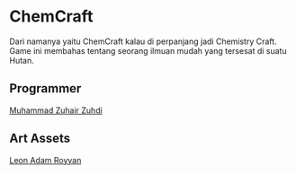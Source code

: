 # ChemCraft
Dari namanya yaitu ChemCraft kalau di perpanjang jadi Chemistry Craft.
Game ini membahas tentang seorang ilmuan mudah yang tersesat di suatu Hutan.

## Programmer
[Muhammad Zuhair Zuhdi](https://frostfire.id/)

## Art Assets
[Leon Adam Royyan](https://github.com/Leonadam18)
